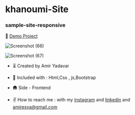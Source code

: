 # khanoumi-Site

### sample-site-responsive

🔭 [Demo Project](https://amir-yadavar.github.io/khanoumi-Site/)


![Screenshot (66)](https://user-images.githubusercontent.com/110972269/202641006-64533a36-ee7d-49a1-a719-dc3d97272d77.png)


![Screenshot (67)](https://user-images.githubusercontent.com/110972269/202641050-c1aaa943-9637-4c03-a83a-ec2b870fa3b3.png)


- ⏳ Created by Amir Yadavar

- 🔧 Included with : Html,Css , js,Bootstrap

- 🛖 Side - Frontend

- ✌️ How to reach me : with my [instagram](https://instagram.com/amir_yadavar_?igshid=YmMyMTA2M2Y=) and [linkedin](https://www.linkedin.com/in/amir-yadavar-269904242/) and amiresya@gmail.com
